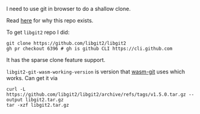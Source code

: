 I need to use git in browser to do a shallow clone.

Read [here](https://github.com/nikitavoloboev/wasm-git) for why this repo exists.

To get `libgit2` repo I did:

```
git clone https://github.com/libgit2/libgit2
gh pr checkout 6396 # gh is github CLI https://cli.github.com
```

It has the sparse clone feature support.

`libgit2-git-wasm-working-version` is version that [wasm-git](https://github.com/petersalomonsen/wasm-git) uses which works. Can get it via

```
curl -L https://github.com/libgit2/libgit2/archive/refs/tags/v1.5.0.tar.gz --output libgit2.tar.gz
tar -xzf libgit2.tar.gz
```
